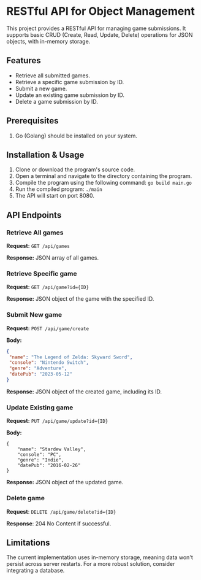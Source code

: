 # RESTful API for Object Management

This project provides a RESTful API for managing game submissions. It supports basic CRUD (Create, Read, Update, Delete) operations for JSON objects, with in-memory storage.

## Features

- Retrieve all submitted games.
- Retrieve a specific game submission by ID.
- Submit a new game.
- Update an existing game submission by ID.
- Delete a game submission by ID.

## Prerequisites

1. Go (Golang) should be installed on your system.

## Installation & Usage

1. Clone or download the program's source code.
2. Open a terminal and navigate to the directory containing the program.
3. Compile the program using the following command: `go build main.go`
4. Run the compiled program: `./main`
5. The API will start on port 8080.

## API Endpoints

### Retrieve All games

**Request:** 
`GET /api/games`

**Response:** 
JSON array of all games.

### Retrieve Specific game

**Request:** 
`GET /api/game?id={ID}`

**Response:** 
JSON object of the game with the specified ID.

### Submit New game

**Request:** 
`POST /api/game/create`

**Body:** 
```json
{
 "name": "The Legend of Zelda: Skyward Sword",
 "console": "Nintendo Switch",
 "genre": "Adventure",
 "datePub": "2023-05-12"
}

```
**Response:**
JSON object of the created game, including its ID.

### Update Existing game

**Request:**
`PUT /api/game/update?id={ID}`

**Body:**
```
{
    "name": "Stardew Valley",
    "console": "PC",
    "genre": "Indie",
    "datePub": "2016-02-26"
}

```
**Response:**
JSON object of the updated game.

### Delete game

**Request**:
`DELETE /api/game/delete?id={ID}`

**Response**:
204 No Content if successful.

## Limitations

The current implementation uses in-memory storage, meaning data won't persist across server restarts. For a more robust solution, consider integrating a database.

